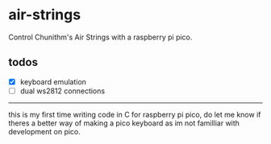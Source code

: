 # air-strings
Control Chunithm's Air Strings with a raspberry pi pico.

## todos

* [x] keyboard emulation
* [ ] dual ws2812 connections

---

this is my first time writing code in C for raspberry pi pico, do let me know if theres a better way of making a pico keyboard as im not familliar with development on pico.
